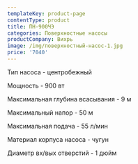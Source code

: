 ```yaml
---
templateKey: product-page
contentType: product
title: ПН-900ЧЭ
categories: Поверхностные насосы
productCompany: Вихрь
image: /img/поверхностный-насос-1.jpg
price: '7040'
---
```

Тип насоса - центробежный

Мощность - 900 вт

Максимальная глубина всасывания - 9 м

Максимальный напор - 50 м

Максимальная подача - 55 л/мин

Материал корпуса насоса - чугун

Диаметр вх/вых отверстий - 1 дюйм

